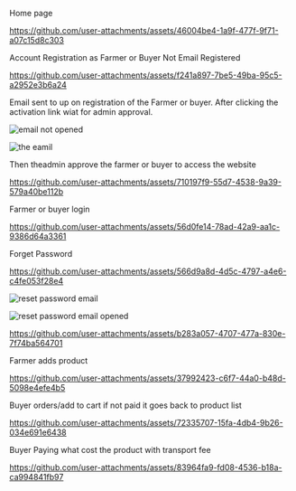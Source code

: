 Home page

https://github.com/user-attachments/assets/46004be4-1a9f-477f-9f71-a07c15d8c303

Account Registration as Farmer or Buyer Not Email Registered

https://github.com/user-attachments/assets/f241a897-7be5-49ba-95c5-a2952e3b6a24

Email sent to up on registration of the Farmer or buyer.
After clicking the activation link wiat for admin approval.

![email not opened](https://github.com/user-attachments/assets/29b9b9c3-cd6b-4889-987f-6f2c7c65ed5d)

![the eamil](https://github.com/user-attachments/assets/903f6b61-a91b-4a01-9656-b36fdeedabb4)

Then theadmin approve the farmer or buyer to access the website

https://github.com/user-attachments/assets/710197f9-55d7-4538-9a39-579a40be112b

Farmer or buyer login

https://github.com/user-attachments/assets/56d0fe14-78ad-42a9-aa1c-9386d64a3361

Forget Password

https://github.com/user-attachments/assets/566d9a8d-4d5c-4797-a4e6-c4fe053f28e4

![reset password email](https://github.com/user-attachments/assets/8851d92d-86a0-4d32-b161-5521f16cc953)

![reset password email opened](https://github.com/user-attachments/assets/c1268da2-c903-4b3c-9691-bed573ed14a9)

https://github.com/user-attachments/assets/b283a057-4707-477a-830e-7f74ba564701

Farmer adds product 

https://github.com/user-attachments/assets/37992423-c6f7-44a0-b48d-5098e4efe4b5

Buyer orders/add to cart if not paid it goes back to product list

https://github.com/user-attachments/assets/72335707-15fa-4db4-9b26-034e691e6438

Buyer Paying what cost the product with transport fee

https://github.com/user-attachments/assets/83964fa9-fd08-4536-b18a-ca994841fb97


